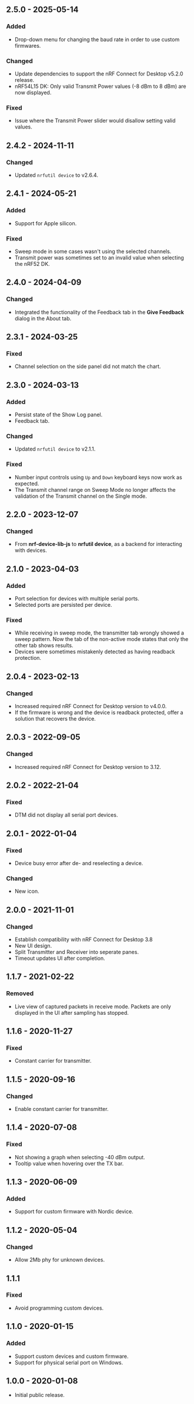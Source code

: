 ## 2.5.0 - 2025-05-14

### Added

-   Drop-down menu for changing the baud rate in order to use custom firmwares.

### Changed

-   Update dependencies to support the nRF Connect for Desktop v5.2.0 release.
-   nRF54L15 DK: Only valid Transmit Power values (-8 dBm to 8 dBm) are now
    displayed.

### Fixed

-   Issue where the Transmit Power slider would disallow setting valid values.

## 2.4.2 - 2024-11-11

### Changed

-   Updated `nrfutil device` to v2.6.4.

## 2.4.1 - 2024-05-21

### Added

-   Support for Apple silicon.

### Fixed

-   Sweep mode in some cases wasn't using the selected channels.
-   Transmit power was sometimes set to an invalid value when selecting the
    nRF52 DK.

## 2.4.0 - 2024-04-09

### Changed

-   Integrated the functionality of the Feedback tab in the **Give Feedback**
    dialog in the About tab.

## 2.3.1 - 2024-03-25

### Fixed

-   Channel selection on the side panel did not match the chart.

## 2.3.0 - 2024-03-13

### Added

-   Persist state of the Show Log panel.
-   Feedback tab.

### Changed

-   Updated `nrfutil device` to v2.1.1.

### Fixed

-   Number input controls using `Up` and `Down` keyboard keys now work as
    expected.
-   The Transmit channel range on Sweep Mode no longer affects the validation of
    the Transmit channel on the Single mode.

## 2.2.0 - 2023-12-07

### Changed

-   From **nrf-device-lib-js** to **nrfutil device**, as a backend for
    interacting with devices.

## 2.1.0 - 2023-04-03

### Added

-   Port selection for devices with multiple serial ports.
-   Selected ports are persisted per device.

### Fixed

-   While receiving in sweep mode, the transmitter tab wrongly showed a sweep
    pattern. Now the tab of the non-active mode states that only the other tab
    shows results.
-   Devices were sometimes mistakenly detected as having readback protection.

## 2.0.4 - 2023-02-13

### Changed

-   Increased required nRF Connect for Desktop version to v4.0.0.
-   If the firmware is wrong and the device is readback protected, offer a
    solution that recovers the device.

## 2.0.3 - 2022-09-05

### Changed

-   Increased required nRF Connect for Desktop version to 3.12.

## 2.0.2 - 2022-21-04

### Fixed

-   DTM did not display all serial port devices.

## 2.0.1 - 2022-01-04

### Fixed

-   Device busy error after de- and reselecting a device.

### Changed

-   New icon.

## 2.0.0 - 2021-11-01

### Changed

-   Establish compatibility with nRF Connect for Desktop 3.8
-   New UI design.
-   Split Transmitter and Receiver into seperate panes.
-   Timeout updates UI after completion.

## 1.1.7 - 2021-02-22

### Removed

-   Live view of captured packets in receive mode. Packets are only displayed in
    the UI after sampling has stopped.

## 1.1.6 - 2020-11-27

### Fixed

-   Constant carrier for transmitter.

## 1.1.5 - 2020-09-16

### Changed

-   Enable constant carrier for transmitter.

## 1.1.4 - 2020-07-08

### Fixed

-   Not showing a graph when selecting -40 dBm output.
-   Tooltip value when hovering over the TX bar.

## 1.1.3 - 2020-06-09

### Added

-   Support for custom firmware with Nordic device.

## 1.1.2 - 2020-05-04

### Changed

-   Allow 2Mb phy for unknown devices.

## 1.1.1

### Fixed

-   Avoid programming custom devices.

## 1.1.0 - 2020-01-15

### Added

-   Support custom devices and custom firmware.
-   Support for physical serial port on Windows.

## 1.0.0 - 2020-01-08

-   Initial public release.
